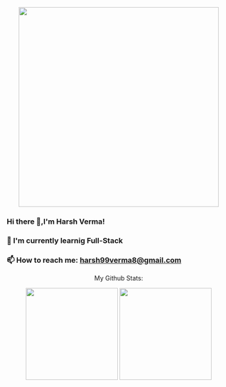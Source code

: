 <div>
    <p align='center'>
  <img src="https://media.giphy.com/media/L8K62iTDkzGX6/giphy.gif" height="450px"   />
  </p>
</div>


### Hi there 👋,I'm Harsh Verma!
### 🌱 I'm currently learnig Full-Stack 
### 📫 How to reach me: harsh99verma8@gmail.com



<div align='center'>
 
 <p font-size=20px align='center'>
    My Github Stats:
</p>

  <p align='center'>
  <img src="https://github-readme-stats.vercel.app/api?username=HarshVerm&theme=dark&show_icons=true&count_private=true" height="207px" /> 
  <img src="https://github-readme-stats.vercel.app/api/top-langs/?username=HarshVerm&theme=dark" height="207px" />
  </p>
  
 </div>
<!--
**/** is a ✨ _special_ ✨ repository because its `README.md` (this file) appears on your GitHub profile.
Here are some ideas to get you started:
- 🔭 I'm currently working on ...
- 🌱 I'm currently learning ...
- 👯 I'm looking to collaborate on ...
- 🤔 I'm looking for help with ...
- 💬 Ask me about ...
- 📫 How to reach me: ...
- 😄 Pronouns: ...
- ⚡ Fun fact: ...
-->
